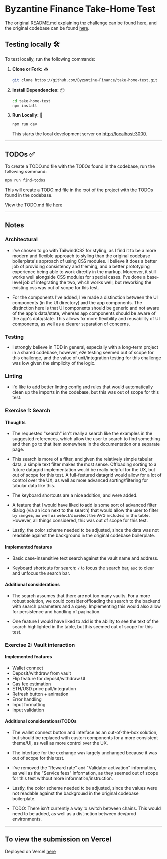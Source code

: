 # Byzantine Finance Take-Home Test

The original README.md explaining the challenge can be found [here](./docs/README.md), and the original codebase can be found [here](https://github.com/Byzantine-Finance/take-home-test).

## Testing locally 🛠️

To test locally, run the following commands:

1. **Clone or Fork:** 📥

   ```bash
   git clone https://github.com/Byzantine-Finance/take-home-test.git
   ```

2. **Install Dependencies:** 📦

   ```bash
   cd take-home-test
   npm install
   ```

3. **Run Locally:** 🚀

   ```bash
   npm run dev
   ```

   This starts the local development server on [http://localhost:3000](http://localhost:3000).

---

## TODOs ✅

To create a TODO.md file with the TODOs found in the codebase, run the following command:

```bash
npm run find-todos
```

This will create a TODO.md file in the root of the project with the TODOs found in the codebase.

View the TODO.md file [here](./TODO.md)

---

## Notes

### Architectural

* I've chosen to go with TailwindCSS for styling, as I find it to be a more modern and flexible approach to styling than the original codebase boilerplate's approach of using CSS modules. I believe it does a better job of providing consistency and theming, and a better prototyping experience being able to work directly in the markup. Moreover, it still works well alongside CSS modules for special cases. I've done a base-level job of integrating the two, which works well, but reworking the existing css was out of scope for this test.

* For the components I've added, I've made a distinction between the UI components (in the UI directory) and the app components. The distinction here is that UI components should be generic and not aware of the app's data/state, whereas app components should be aware of the app's data/state. This allows for more flexibility and reusability of UI components, as well as a clearer separation of concerns.

### Testing

* I strongly believe in TDD in general, especially with a long-term project in a shared codebase, however, e2e testing seemed out of scope for this challenge, and the value of unit/integration testing for this challenge was low given the simplicity of the logic.

### Linting

* I'd like to add better linting config and rules that would automatically clean up the imports in the codebase, but this was out of scope for this test.

### Exercise 1: Search

#### Thoughts

* The requested "search" isn't really a search like the examples in the suggested references, which allow the user to search to find something and then go to that item somewhere in the documentation or a separate page.

* This search is more of a filter, and given the relatively simple tabular data, a simple text filter makes the most sense. Offloading sorting to a future datagrid implementation would be really helpful for the UX, but out of scope for this test. A full-featured datagrid would allow for a lot of control over the UX, as well as more advanced sorting/filtering for tabular data like this.

* The keyboard shortcuts are a nice addition, and were added.

* A feature that I would have liked to add is some sort of advanced filter dialog (via an icon next to the search) that would allow the user to filter by ranges, as well as select/deselect the AVS included in the table. However, all things considered, this was out of scope for this test.

* Lastly, the color scheme needed to be adjusted, since the data was not readable against the background in the original codebase boilerplate.

#### Implemented features

* Basic case-insensitive text search against the vault name and address.

* Keyboard shortcuts for search: `/` to focus the search bar, `esc` to clear and unfocus the search bar.

#### Additional considerations

* The search assumes that there are not too many vaults. For a more robust solution, we could consider offloading the search to the backend with search parameters and a query. Implementing this would also allow for persistence and handling of pagination.

* One feature I would have liked to add is the ability to see the text of the search highlighted in the table, but this seemed out of scope for this test.

### Exercise 2: Vault interaction

#### Implemented features

* Wallet connect
* Deposit/withdraw from vault
* Flip feature for deposit/withdraw UI
* Gas fee estimation
* ETH/USD price pull/integration
* Refresh button + animation
* Error handling
* Input formatting
* Input validation

#### Additional considerations/TODOs

* The wallet connect button and interface as an out-of-the-box solution, but should be replaced with custom components for a more consistent theme/UI, as well as more control over the UX.

* The interface for the exchange was largely unchanged because it was out of scope for this test.

* I've removed the "Reward rate" and "Validator activation" information, as well as the "Service fees" information, as they seemed out of scope for this test without more information/instruction.

* Lastly, the color scheme needed to be adjusted, since the values were not readable against the background in the original codebase boilerplate.

* TODO: There isn't currently a way to switch between chains. This would need to be added, as well as a distinction between dev/prod environments.

---

## To view the submission on Vercel

Deployed on Vercel [here](https://byzantine-finance-take-home-test.vercel.app/)
